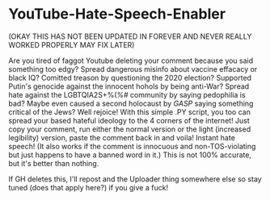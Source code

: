 # YouTube-Hate-Speech-Enabler
(OKAY THIS HAS NOT BEEN UPDATED IN FOREVER AND NEVER REALLY WORKED PROPERLY MAY FIX LATER)

Are you tired of faggot Youtube deleting your comment because you said something too edgy? Spread dangerous misinfo about vaccine effacacy or black IQ?
Comitted treason by questioning the 2020 election? Supported Putin's genocide against the innocent hohols by being anti-War? Spread hate against the 
LGBTQIA2S+%(*%#* community by saying pedophilia is bad? Maybe even caused a second holocaust by *GASP* saying something critical of the Jews?
Well rejoice! With this simple .PY script, you too can spread your based hateful ideology to the 4 corners of the internet! Just copy your comment, 
run either the normal version or the light (increased legibility) version, paste the comment back in and voila! Instant hate speech!
(It also works if the comment is innocuous and non-TOS-violating but just happens to have a banned word in it.)
This is not 100% accurate, but it's better than nothing.

If GH deletes this, I'll repost and the Uploader thing somewhere else so stay tuned (does that apply here?) if you give a fuck!
